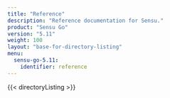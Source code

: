 ```yaml
---
title: "Reference"
description: "Reference documentation for Sensu."
product: "Sensu Go"
version: "5.11"
weight: 100
layout: "base-for-directory-listing"
menu:
  sensu-go-5.11:
    identifier: reference
---
```


{{< directoryListing >}}
